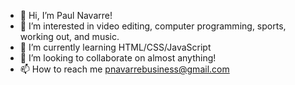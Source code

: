 - 👋 Hi, I’m Paul Navarre!
- 👀 I’m interested in video editing, computer programming, sports, working out, and music.
- 🌱 I’m currently learning HTML/CSS/JavaScript
- 💞️ I’m looking to collaborate on almost anything!
- 📫 How to reach me pnavarrebusiness@gmail.com

<!---
pnavarre2330/pnavarre2330 is a ✨ special ✨ repository because its `README.md` (this file) appears on your GitHub profile.
You can click the Preview link to take a look at your changes.
--->
